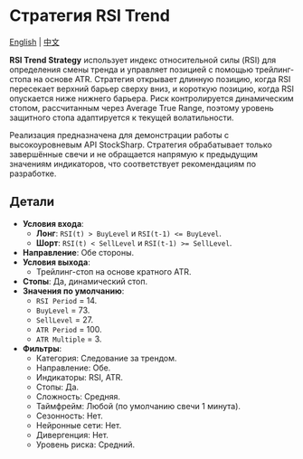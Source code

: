 # Стратегия RSI Trend
[English](README.md) | [中文](README_cn.md)

**RSI Trend Strategy** использует индекс относительной силы (RSI) для определения смены тренда и управляет позицией с помощью трейлинг-стопа на основе ATR. Стратегия открывает длинную позицию, когда RSI пересекает верхний барьер сверху вниз, и короткую позицию, когда RSI опускается ниже нижнего барьера. Риск контролируется динамическим стопом, рассчитанным через Average True Range, поэтому уровень защитного стопа адаптируется к текущей волатильности.

Реализация предназначена для демонстрации работы с высокоуровневым API StockSharp. Стратегия обрабатывает только завершённые свечи и не обращается напрямую к предыдущим значениям индикаторов, что соответствует рекомендациям по разработке.

## Детали

- **Условия входа**:
  - **Лонг**: `RSI(t) > BuyLevel` и `RSI(t-1) <= BuyLevel`.
  - **Шорт**: `RSI(t) < SellLevel` и `RSI(t-1) >= SellLevel`.
- **Направление**: Обе стороны.
- **Условия выхода**:
  - Трейлинг-стоп на основе кратного ATR.
- **Стопы**: Да, динамический стоп.
- **Значения по умолчанию**:
  - `RSI Period` = 14.
  - `BuyLevel` = 73.
  - `SellLevel` = 27.
  - `ATR Period` = 100.
  - `ATR Multiple` = 3.
- **Фильтры**:
  - Категория: Следование за трендом.
  - Направление: Обе.
  - Индикаторы: RSI, ATR.
  - Стопы: Да.
  - Сложность: Средняя.
  - Таймфрейм: Любой (по умолчанию свечи 1 минута).
  - Сезонность: Нет.
  - Нейронные сети: Нет.
  - Дивергенция: Нет.
  - Уровень риска: Средний.

